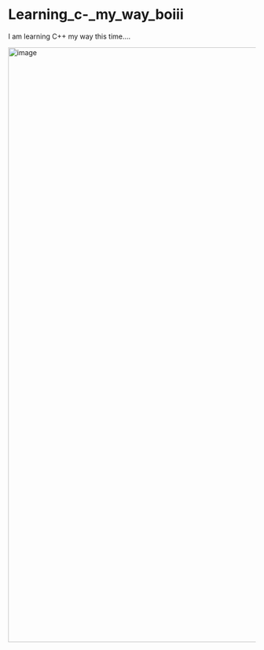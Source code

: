 # Learning_c-_my_way_boiii
I am learning C++ my way this time....

<img width="2564" height="1208" alt="image" src="https://github.com/user-attachments/assets/03a866a7-26e9-48b0-b030-9ecf5129865e" />
